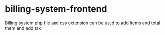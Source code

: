 # billing-system-frontend
Billing system php file and css extension can be used to add items and total them and add tax 

